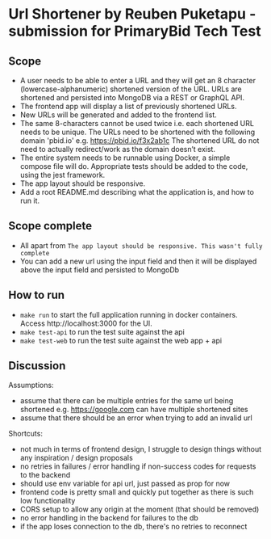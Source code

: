 # Url Shortener by Reuben Puketapu - submission for PrimaryBid Tech Test

## Scope

- A user needs to be able to enter a URL and they will get an 8 character (lowercase-alphanumeric) shortened version of the URL. URLs are shortened and persisted into MongoDB via a REST or GraphQL API.
- The frontend app will display a list of previously shortened URLs.
- New URLs will be generated and added to the frontend list.
- The same 8-characters cannot be used twice i.e. each shortened URL needs to be unique. The URLs need to be shortened with the following domain 'pbid.io' e.g. https://pbid.io/f3x2ab1c The shortened URL do not need to actually redirect/work as the domain doesn’t exist.
- The entire system needs to be runnable using Docker, a simple compose file will do. Appropriate tests should be added to the code, using the jest framework.
- The app layout should be responsive.
- Add a root README.md describing what the application is, and how to run it.


## Scope complete
- All apart from `The app layout should be responsive. This wasn't fully complete`
- You can add a new url using the input field and then it will be displayed above the input field and persisted to MongoDb

## How to run

- `make run` to start the full application running in docker containers. Access http://localhost:3000 for the UI.
- `make test-api` to run the test suite against the api
- `make test-web` to run the test suite against the web app + api

## Discussion

Assumptions:
- assume that there can be multiple entries for the same url being shortened e.g. https://google.com can have multiple shortened sites
- assume that there should be an error when trying to add an invalid url

Shortcuts:
- not much in terms of frontend design, I struggle to design things without any inspiration / design proposals
- no retries in failures / error handling if non-success codes for requests to the backend
- should use env variable for api url, just passed as prop for now
- frontend code is pretty small and quickly put together as there is such low functionality
- CORS setup to allow any origin at the moment (that should be removed)
- no error handling in the backend for failures to the db
- if the app loses connection to the db, there's no retries to reconnect